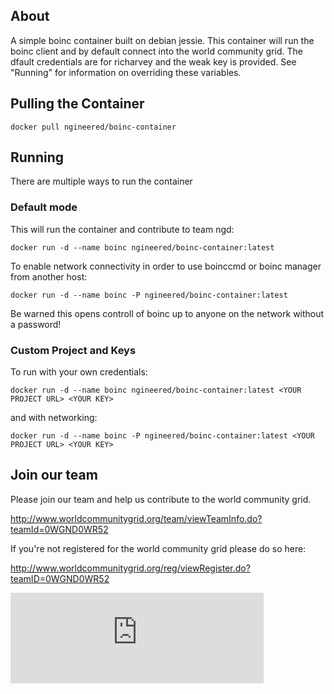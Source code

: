 ## About

A simple boinc container built on debian jessie. This container will run the boinc client and by default connect into the world community grid. The dfault credentials are for richarvey and the weak key is provided. See "Running" for information on overriding these variables.

## Pulling the Container

    docker pull ngineered/boinc-container

## Running

There are multiple ways to run the container

### Default mode

This will run the container and contribute to team ngd:

    docker run -d --name boinc ngineered/boinc-container:latest

To enable network connectivity in order to use boinccmd or boinc manager from another host:

    docker run -d --name boinc -P ngineered/boinc-container:latest

Be warned this opens controll of boinc up to anyone on the network without a password!

### Custom Project and Keys

To run with your own credentials:

    docker run -d --name boinc ngineered/boinc-container:latest <YOUR PROJECT URL> <YOUR KEY>

and with networking:

    docker run -d --name boinc -P ngineered/boinc-container:latest <YOUR PROJECT URL> <YOUR KEY>

## Join our team

Please join our team and help us contribute to the world community grid.

http://www.worldcommunitygrid.org/team/viewTeamInfo.do?teamId=0WGND0WR52

If you're not registered for the world community grid please do so here:

http://www.worldcommunitygrid.org/reg/viewRegister.do?teamID=0WGND0WR52

<iframe src="http://www.worldcommunitygrid.org/getDynamicImage.do?teamId=0WGND0WR52&mnOn=true&stat=1&imageNum=1&rankOn=false&projectsOn=false&special=true" frameborder="0" name="di" scrolling="no" width="405px" height="145px"></iframe>

